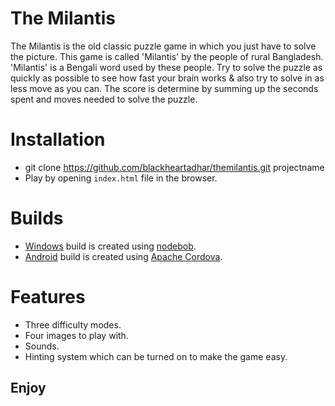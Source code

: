 # The Milantis

The Milantis is the old classic puzzle game in which you just have to solve the picture. This game is called 'Milantis' by the people of rural Bangladesh. 'Milantis' is a Bengali word used by these people. Try to solve the puzzle as quickly as possible to see how fast your brain works & also try to solve in as less move as you can. The score is determine by summing up the seconds spent and moves needed to solve the puzzle.

# Installation

* git clone https://github.com/blackheartadhar/themilantis.git projectname
* Play by opening `index.html` file in the browser.

# Builds

* [Windows](http://goo.gl/iwI3bo) build is created using [nodebob](https://github.com/geo8bit/nodebob).
* [Android](http://goo.gl/8e1lEu) build is created using [Apache Cordova](https://cordova.apache.org/).

# Features

* Three difficulty modes.
* Four images to play with.
* Sounds.
* Hinting system which can be turned on to make the game easy.

## Enjoy